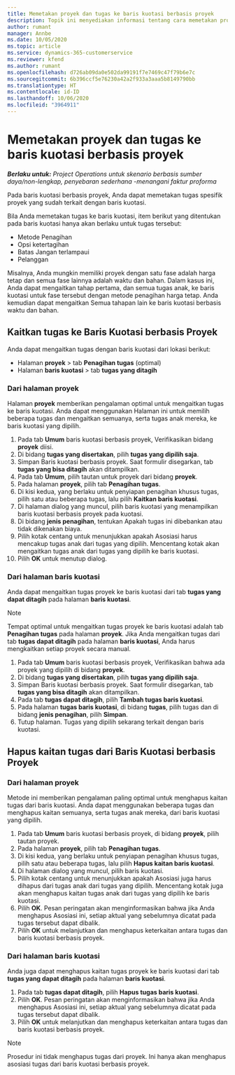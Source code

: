 ```yaml
---
title: Memetakan proyek dan tugas ke baris kuotasi berbasis proyek
description: Topik ini menyediakan informasi tentang cara memetakan proyek dan tugas ke baris tugas berbasis proyek.
author: rumant
manager: Annbe
ms.date: 10/05/2020
ms.topic: article
ms.service: dynamics-365-customerservice
ms.reviewer: kfend
ms.author: rumant
ms.openlocfilehash: d726ab09da0e502da99191f7e7469c47f79b6e7c
ms.sourcegitcommit: 6b396ccf5e76230a42a2f933a3aaa5b8149790bb
ms.translationtype: HT
ms.contentlocale: id-ID
ms.lasthandoff: 10/06/2020
ms.locfileid: "3964911"
---
```

# <a name="map-projects-and-tasks-to-a-project-based-quote-line"></a>Memetakan proyek dan tugas ke baris kuotasi berbasis proyek

_**Berlaku untuk:** Project Operations untuk skenario berbasis sumber daya/non-lengkap, penyebaran sederhana -menangani faktur proforma_

Pada baris kuotasi berbasis proyek, Anda dapat memetakan tugas spesifik proyek yang sudah terkait dengan baris kuotasi.

Bila Anda memetakan tugas ke baris kuotasi, item berikut yang ditentukan pada baris kuotasi hanya akan berlaku untuk tugas tersebut:

- Metode Penagihan
- Opsi ketertagihan
- Batas Jangan terlampaui
- Pelanggan

Misalnya, Anda mungkin memiliki proyek dengan satu fase adalah harga tetap dan semua fase lainnya adalah waktu dan bahan. Dalam kasus ini, Anda dapat mengaitkan tahap pertama, dan semua tugas anak, ke baris kuotasi untuk fase tersebut dengan metode penagihan harga tetap. Anda kemudian dapat mengaitkan Semua tahapan lain ke baris kuotasi berbasis waktu dan bahan.

## <a name="associate-tasks-to-project-based-quote-lines"></a>Kaitkan tugas ke Baris Kuotasi berbasis Proyek

Anda dapat mengaitkan tugas dengan baris kuotasi dari lokasi berikut:

- Halaman **proyek** > tab **Penagihan tugas** (optimal)
- Halaman **baris kuotasi** > tab **tugas yang ditagih** 

### <a name="from-the-project-page"></a>Dari halaman proyek

Halaman **proyek** memberikan pengalaman optimal untuk mengaitkan tugas ke baris kuotasi. Anda dapat menggunakan Halaman ini untuk memilih beberapa tugas dan mengaitkan semuanya, serta tugas anak mereka, ke baris kuotasi yang dipilih.

1. Pada tab **Umum** baris kuotasi berbasis proyek, Verifikasikan bidang **proyek** diisi.
2. Di bidang **tugas yang disertakan**, pilih **tugas yang dipilih saja**.
3. Simpan Baris kuotasi berbasis proyek. Saat formulir disegarkan, tab **tugas yang bisa ditagih** akan ditampilkan.
4. Pada tab **Umum**, pilih tautan untuk proyek dari bidang **proyek**.
5. Pada halaman **proyek**, pilih tab **Penagihan tugas**.
6. Di kisi kedua, yang berlaku untuk penyiapan penagihan khusus tugas, pilih satu atau beberapa tugas, lalu pilih **Kaitkan baris kuotasi**.
7. Di halaman dialog yang muncul, pilih baris kuotasi yang menampilkan baris kuotasi berbasis proyek pada kuotasi.
8. Di bidang **jenis penagihan**, tentukan Apakah tugas ini dibebankan atau tidak dikenakan biaya.
9. Pilih kotak centang untuk menunjukkan apakah Asosiasi harus mencakup tugas anak dari tugas yang dipilih. Mencentang kotak akan mengaitkan tugas anak dari tugas yang dipilih ke baris kuotasi.
10. Pilih **OK** untuk menutup dialog.

### <a name="from-the-quote-line-page"></a>Dari halaman baris kuotasi

Anda dapat mengaitkan tugas proyek ke baris kuotasi dari tab **tugas yang dapat ditagih** pada halaman **baris kuotasi**.

>[!NOTE]
>Tempat optimal untuk mengaitkan tugas proyek ke baris kuotasi adalah tab **Penagihan tugas** pada halaman **proyek**. Jika Anda mengaitkan tugas dari tab **tugas dapat ditagih** pada halaman **baris kuotasi**, Anda harus mengkaitkan setiap proyek secara manual.

1. Pada tab **Umum** baris kuotasi berbasis proyek, Verifikasikan bahwa ada proyek yang dipilih di bidang **proyek**.
2. Di bidang **tugas yang disertakan**, pilih **tugas yang dipilih saja**.
3. Simpan Baris kuotasi berbasis proyek. Saat formulir disegarkan, tab **tugas yang bisa ditagih** akan ditampilkan.
4. Pada tab **tugas dapat ditagih**, pilih **Tambah tugas baris kuotasi**.
5. Pada halaman **tugas baris kuotasi**, di bidang **tugas**, pilih tugas dan di bidang **jenis penagihan**, pilih **Simpan**. 
6. Tutup halaman. Tugas yang dipilih sekarang terkait dengan baris kuotasi.

## <a name="disassociate-tasks-from-projectbased-quote-lines"></a>Hapus kaitan tugas dari Baris Kuotasi berbasis Proyek

### <a name="from-the-project-page"></a>Dari halaman proyek

Metode ini memberikan pengalaman paling optimal untuk menghapus kaitan tugas dari baris kuotasi. Anda dapat menggunakan beberapa tugas dan menghapus kaitan semuanya, serta tugas anak mereka, dari baris kuotasi yang dipilih.

1. Pada tab **Umum** baris kuotasi berbasis proyek, di bidang **proyek**, pilih tautan proyek.
2. Pada halaman **proyek**, pilih tab **Penagihan tugas**.
3. Di kisi kedua, yang berlaku untuk penyiapan penagihan khusus tugas, pilih satu atau beberapa tugas, lalu pilih **Hapus kaitan baris kuotasi**.
4. Di halaman dialog yang muncul, pilih baris kuotasi.
5. Pilih kotak centang untuk menunjukkan apakah Asosiasi juga harus dihapus dari tugas anak dari tugas yang dipilih. Mencentang kotak juga akan menghapus kaitan tugas anak dari tugas yang dipilih ke baris kuotasi.
6. Pilih **OK**. Pesan peringatan akan menginformasikan bahwa jika Anda menghapus Asosiasi ini, setiap aktual yang sebelumnya dicatat pada tugas tersebut dapat dibalik. 
7. Pilih **OK** untuk melanjutkan dan menghapus keterkaitan antara tugas dan baris kuotasi berbasis proyek.

### <a name="from-the-quote-line-page"></a>Dari halaman baris kuotasi

Anda juga dapat menghapus kaitan tugas proyek ke baris kuotasi dari tab **tugas yang dapat ditagih** pada halaman **baris kuotasi**.

1. Pada tab **tugas dapat ditagih**, pilih **Hapus tugas baris kuotasi**.
2. Pilih **OK**. Pesan peringatan akan menginformasikan bahwa jika Anda menghapus Asosiasi ini, setiap aktual yang sebelumnya dicatat pada tugas tersebut dapat dibalik. 
3. Pilih **OK** untuk melanjutkan dan menghapus keterkaitan antara tugas dan baris kuotasi berbasis proyek.

>[!NOTE]
> Prosedur ini tidak menghapus tugas dari proyek. Ini hanya akan menghapus asosiasi tugas dari baris kuotasi berbasis proyek.
